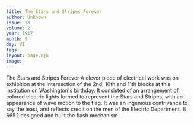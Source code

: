 ```yaml
---
title: The Stars and Stripes Forever
author: Unknown
issue: 28
volume: 2
year: 1917
month: 9
day: VI
tags:
layout: page.njk
image:
---
```

The Stars and Stripes Forever   A clever piece of electrical work was on exhibition at the intersection of the 2nd, 10th and 11th blocks at this institution on Washington's birthday. It consisted of an arrangement of colored electric lights formed to represent the Stars and Stripes, with an appearance of wave motion to the flag. It was an ingenious contrivance to say the least, and reflects credit on the men of the Electric Department.   B 6652 designed and built the flash mechanism.   




